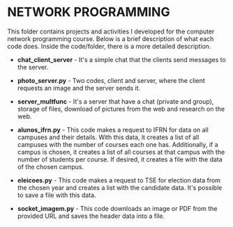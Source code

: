 # NETWORK PROGRAMMING

This folder contains projects and activities I developed for the computer network programming course.
Below is a brief description of what each code does. Inside the code/folder, there is a more detailed description.

- **chat_client_server** - It's a simple chat that the clients send messages to the server.

- **photo_server.py** - Two codes, client and server, where the client requests an image and the server sends it.

- **server_multfunc** - It's a server that have a chat (private and group), storage of files, download of pictures from the web and research on the web.

- **alunos_ifrn.py** - This code makes a request to IFRN for data on all campuses and their details. With this data, it creates a list of all campuses with the number of courses each one has. Additionally, if a campus is chosen, it creates a list of all courses at that campus with the number of students per course. If desired, it creates a file with the data of the chosen campus.
     
- **eleicoes.py** - This code makes a request to TSE for election data from the chosen year and creates a list with the candidate data. It's possible to save a file with this data.

- **socket_imagem.py** - This code downloads an image or PDF from the provided URL and saves the header data into a file.  
